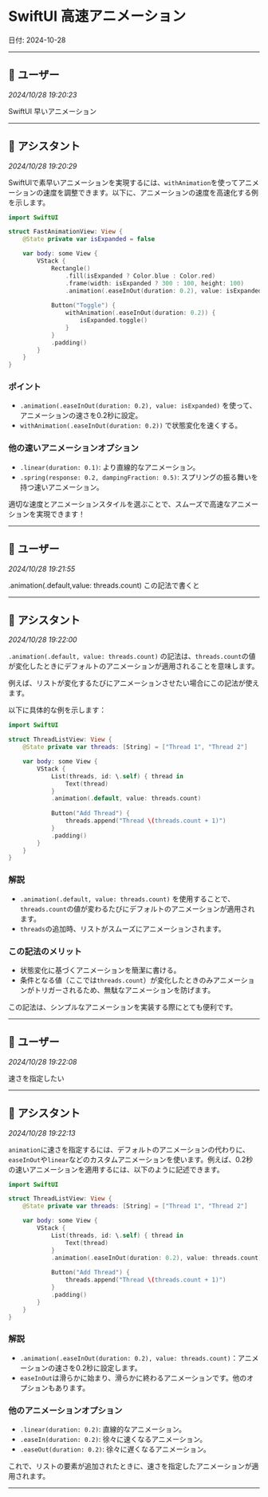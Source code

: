 # SwiftUI 高速アニメーション

日付: 2024-10-28

---

## 👤 ユーザー
*2024/10/28 19:20:23*

SwiftUI 早いアニメーション

---

## 🤖 アシスタント
*2024/10/28 19:20:29*

SwiftUIで素早いアニメーションを実現するには、`withAnimation`を使ってアニメーションの速度を調整できます。以下に、アニメーションの速度を高速化する例を示します。

```swift
import SwiftUI

struct FastAnimationView: View {
    @State private var isExpanded = false

    var body: some View {
        VStack {
            Rectangle()
                .fill(isExpanded ? Color.blue : Color.red)
                .frame(width: isExpanded ? 300 : 100, height: 100)
                .animation(.easeInOut(duration: 0.2), value: isExpanded)
            
            Button("Toggle") {
                withAnimation(.easeInOut(duration: 0.2)) {
                    isExpanded.toggle()
                }
            }
            .padding()
        }
    }
}
```

### ポイント
- `.animation(.easeInOut(duration: 0.2), value: isExpanded)` を使って、アニメーションの速さを0.2秒に設定。
- `withAnimation(.easeInOut(duration: 0.2))` で状態変化を速くする。

### 他の速いアニメーションオプション
- `.linear(duration: 0.1)`: より直線的なアニメーション。
- `.spring(response: 0.2, dampingFraction: 0.5)`: スプリングの振る舞いを持つ速いアニメーション。

適切な速度とアニメーションスタイルを選ぶことで、スムーズで高速なアニメーションを実現できます！

---

## 👤 ユーザー
*2024/10/28 19:21:55*

.animation(.default,value: threads.count) この記法で書くと

---

## 🤖 アシスタント
*2024/10/28 19:22:00*

`.animation(.default, value: threads.count)` の記法は、`threads.count`の値が変化したときにデフォルトのアニメーションが適用されることを意味します。

例えば、リストが変化するたびにアニメーションさせたい場合にこの記法が使えます。

以下に具体的な例を示します：

```swift
import SwiftUI

struct ThreadListView: View {
    @State private var threads: [String] = ["Thread 1", "Thread 2"]

    var body: some View {
        VStack {
            List(threads, id: \.self) { thread in
                Text(thread)
            }
            .animation(.default, value: threads.count)
            
            Button("Add Thread") {
                threads.append("Thread \(threads.count + 1)")
            }
            .padding()
        }
    }
}
```

### 解説
- `.animation(.default, value: threads.count)` を使用することで、`threads.count`の値が変わるたびにデフォルトのアニメーションが適用されます。
- `threads`の追加時、リストがスムーズにアニメーションされます。

### この記法のメリット
- 状態変化に基づくアニメーションを簡潔に書ける。
- 条件となる値（ここでは`threads.count`）が変化したときのみアニメーションがトリガーされるため、無駄なアニメーションを防げます。

この記法は、シンプルなアニメーションを実装する際にとても便利です。

---

## 👤 ユーザー
*2024/10/28 19:22:08*

速さを指定したい

---

## 🤖 アシスタント
*2024/10/28 19:22:13*

`animation`に速さを指定するには、デフォルトのアニメーションの代わりに、`easeInOut`や`linear`などのカスタムアニメーションを使います。例えば、0.2秒の速いアニメーションを適用するには、以下のように記述できます。

```swift
import SwiftUI

struct ThreadListView: View {
    @State private var threads: [String] = ["Thread 1", "Thread 2"]

    var body: some View {
        VStack {
            List(threads, id: \.self) { thread in
                Text(thread)
            }
            .animation(.easeInOut(duration: 0.2), value: threads.count)
            
            Button("Add Thread") {
                threads.append("Thread \(threads.count + 1)")
            }
            .padding()
        }
    }
}
```

### 解説
- `.animation(.easeInOut(duration: 0.2), value: threads.count)`：アニメーションの速さを0.2秒に設定します。
- `easeInOut`は滑らかに始まり、滑らかに終わるアニメーションです。他のオプションもあります。

### 他のアニメーションオプション
- `.linear(duration: 0.2)`: 直線的なアニメーション。
- `.easeIn(duration: 0.2)`: 徐々に速くなるアニメーション。
- `.easeOut(duration: 0.2)`: 徐々に遅くなるアニメーション。

これで、リストの要素が追加されたときに、速さを指定したアニメーションが適用されます。

---
